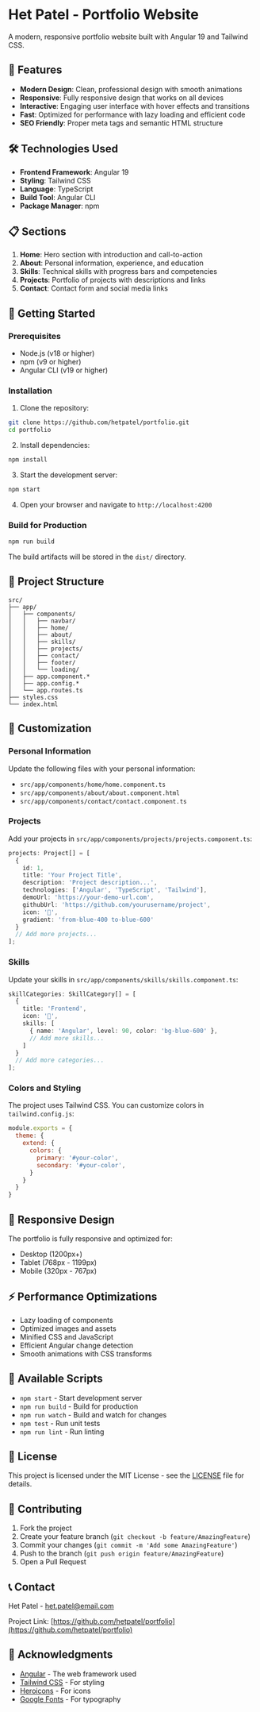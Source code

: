 # Het Patel - Portfolio Website

A modern, responsive portfolio website built with Angular 19 and Tailwind CSS.

## 🚀 Features

- **Modern Design**: Clean, professional design with smooth animations
- **Responsive**: Fully responsive design that works on all devices
- **Interactive**: Engaging user interface with hover effects and transitions
- **Fast**: Optimized for performance with lazy loading and efficient code
- **SEO Friendly**: Proper meta tags and semantic HTML structure

## 🛠️ Technologies Used

- **Frontend Framework**: Angular 19
- **Styling**: Tailwind CSS
- **Language**: TypeScript
- **Build Tool**: Angular CLI
- **Package Manager**: npm

## 📋 Sections

1. **Home**: Hero section with introduction and call-to-action
2. **About**: Personal information, experience, and education
3. **Skills**: Technical skills with progress bars and competencies
4. **Projects**: Portfolio of projects with descriptions and links
5. **Contact**: Contact form and social media links

## 🚀 Getting Started

### Prerequisites

- Node.js (v18 or higher)
- npm (v9 or higher)
- Angular CLI (v19 or higher)

### Installation

1. Clone the repository:
```bash
git clone https://github.com/hetpatel/portfolio.git
cd portfolio
```

2. Install dependencies:
```bash
npm install
```

3. Start the development server:
```bash
npm start
```

4. Open your browser and navigate to `http://localhost:4200`

### Build for Production

```bash
npm run build
```

The build artifacts will be stored in the `dist/` directory.

## 📁 Project Structure

```
src/
├── app/
│   ├── components/
│   │   ├── navbar/
│   │   ├── home/
│   │   ├── about/
│   │   ├── skills/
│   │   ├── projects/
│   │   ├── contact/
│   │   ├── footer/
│   │   └── loading/
│   ├── app.component.*
│   ├── app.config.*
│   └── app.routes.ts
├── styles.css
└── index.html
```

## 🎨 Customization

### Personal Information
Update the following files with your personal information:
- `src/app/components/home/home.component.ts`
- `src/app/components/about/about.component.html`
- `src/app/components/contact/contact.component.ts`

### Projects
Add your projects in `src/app/components/projects/projects.component.ts`:
```typescript
projects: Project[] = [
  {
    id: 1,
    title: 'Your Project Title',
    description: 'Project description...',
    technologies: ['Angular', 'TypeScript', 'Tailwind'],
    demoUrl: 'https://your-demo-url.com',
    githubUrl: 'https://github.com/yourusername/project',
    icon: '🚀',
    gradient: 'from-blue-400 to-blue-600'
  }
  // Add more projects...
];
```

### Skills
Update your skills in `src/app/components/skills/skills.component.ts`:
```typescript
skillCategories: SkillCategory[] = [
  {
    title: 'Frontend',
    icon: '🚀',
    skills: [
      { name: 'Angular', level: 90, color: 'bg-blue-600' },
      // Add more skills...
    ]
  }
  // Add more categories...
];
```

### Colors and Styling
The project uses Tailwind CSS. You can customize colors in `tailwind.config.js`:
```javascript
module.exports = {
  theme: {
    extend: {
      colors: {
        primary: '#your-color',
        secondary: '#your-color',
      }
    }
  }
}
```

## 📱 Responsive Design

The portfolio is fully responsive and optimized for:
- Desktop (1200px+)
- Tablet (768px - 1199px)
- Mobile (320px - 767px)

## ⚡ Performance Optimizations

- Lazy loading of components
- Optimized images and assets
- Minified CSS and JavaScript
- Efficient Angular change detection
- Smooth animations with CSS transforms

## 🔧 Available Scripts

- `npm start` - Start development server
- `npm run build` - Build for production
- `npm run watch` - Build and watch for changes
- `npm test` - Run unit tests
- `npm run lint` - Run linting

## 📄 License

This project is licensed under the MIT License - see the [LICENSE](LICENSE) file for details.

## 🤝 Contributing

1. Fork the project
2. Create your feature branch (`git checkout -b feature/AmazingFeature`)
3. Commit your changes (`git commit -m 'Add some AmazingFeature'`)
4. Push to the branch (`git push origin feature/AmazingFeature`)
5. Open a Pull Request

## 📞 Contact

Het Patel - [het.patel@email.com](mailto:het.patel@email.com)

Project Link: [https://github.com/hetpatel/portfolio](https://github.com/hetpatel/portfolio)

## 🙏 Acknowledgments

- [Angular](https://angular.io/) - The web framework used
- [Tailwind CSS](https://tailwindcss.com/) - For styling
- [Heroicons](https://heroicons.com/) - For icons
- [Google Fonts](https://fonts.google.com/) - For typography